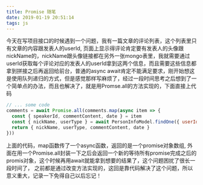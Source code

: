 ```yaml
---
title: Promise 随笔
date: 2019-01-19 20:51:14
tags: js
---
```


今天在写项目接口的时候遇到一个问题，我有一篇文章的评论列表，这个列表里只有文章的内容跟发表人的userId, 页面上显示得评论肯定要有发表人的头像跟nickName的，nickName跟头像链接都在另外一张mongo表里，我就需要通过userId获取每个评论对应的发表人的userId拿到这两个信息，而且需要这些信息都拿到拼接之后再返回给前台，普通的async await肯定不能满足要求，刚开始想这是使用队列递归的方式，但是感觉那样写麻烦了，经过一段时间思考之后想到了一个简单点的办法，而且也解决了，就是用Promse.all的方法实现的，下面直接上代码
```javascript
// ... some code
comments = await Promise.all(comments.map(async item => {
  const { speakerId, commentContent, date } = item
  const { nickName, userType } = await PersonInfoModel.findOne({ userId: speakerId })
  return { nickName, userType, commentContent, date }
}))
```
上面的代码，map函数传了一个async函数，返回的是一个promise对象数组, 外面在用一个Promise.all封装一下之后会返回一个新的等待所有promise完成之后的promis对象，这个时候再用await就能拿到想要的结果了，这个问题困扰了很长一段时间了， 之前都是通过改变方法实现的，这回是靠代码解决了这个问题，所以意义重大，记录一下免得自己以后忘记！